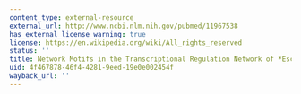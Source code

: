 ```yaml
---
content_type: external-resource
external_url: http://www.ncbi.nlm.nih.gov/pubmed/11967538
has_external_license_warning: true
license: https://en.wikipedia.org/wiki/All_rights_reserved
status: ''
title: Network Motifs in the Transcriptional Regulation Network of *Escherichia Coli*.
uid: 4f467878-46f4-4281-9eed-19e0e002454f
wayback_url: ''
---
```

